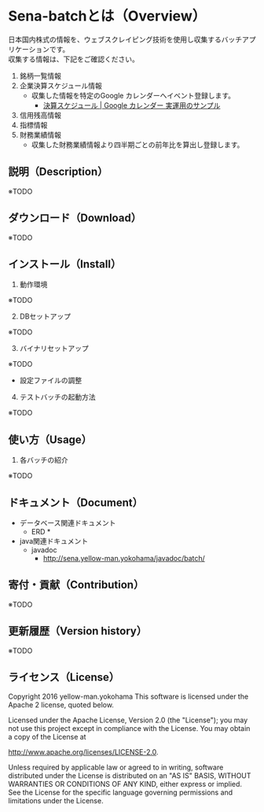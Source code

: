 # Sena-batchとは（Overview）

日本国内株式の情報を、ウェブスクレイピング技術を使用し収集するバッチアプリケーションです。  
収集する情報は、下記をご確認ください。

1. 銘柄一覧情報
2. 企業決算スケジュール情報
    * 収集した情報を特定のGoogle カレンダーへイベント登録します。
        * [決算スケジュール | Google カレンダー 実運用のサンプル](https://calendar.google.com/calendar/embed?src=24qrq6gcmnq39tep0bvjfjf9o8%40group.calendar.google.com&ctz=Asia/Tokyo "決算スケジュール | Google カレンダー 実運用のサンプル")
3. 信用残高情報
4. 指標情報
5. 財務業績情報
    * 収集した財務業績情報より四半期ごとの前年比を算出し登録します。



## 説明（Description）

※TODO



## ダウンロード（Download）

※TODO



## インストール（Install）

1. 動作環境

※TODO

2. DBセットアップ

※TODO

3. バイナリセットアップ

※TODO

* 設定ファイルの調整

4. テストバッチの起動方法

※TODO



## 使い方（Usage）

1. 各バッチの紹介

※TODO



## ドキュメント（Document）

* データベース関連ドキュメント
    * ERD
        * 
* java関連ドキュメント
    * javadoc
        * http://sena.yellow-man.yokohama/javadoc/batch/



## 寄付・貢献（Contribution）

※TODO



## 更新履歴（Version history）

※TODO



## ライセンス（License）

Copyright 2016 yellow-man.yokohama
This software is licensed under the Apache 2 license, quoted below.

Licensed under the Apache License, Version 2.0 (the "License"); you may not use this project except in compliance with
the License. You may obtain a copy of the License at

http://www.apache.org/licenses/LICENSE-2.0.

Unless required by applicable law or agreed to in writing, software distributed under the License is distributed on an
"AS IS" BASIS, WITHOUT WARRANTIES OR CONDITIONS OF ANY KIND, either express or implied. See the License for the specific
language governing permissions and limitations under the License.
